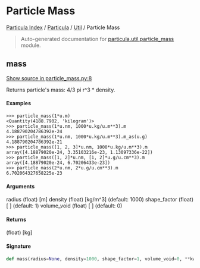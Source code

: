 # Particle Mass

[Particula Index](../../README.md#particula-index) / [Particula](../index.md#particula) / [Util](./index.md#util) / Particle Mass

> Auto-generated documentation for [particula.util.particle_mass](https://github.com/uncscode/particula/blob/main/particula/util/particle_mass.py) module.

## mass

[Show source in particle_mass.py:8](https://github.com/uncscode/particula/blob/main/particula/util/particle_mass.py#L8)

Returns particle's mass: 4/3 pi r^3 * density.

#### Examples

```
>>> particle_mass(1*u.m)
<Quantity(4188.7902, 'kilogram')>
>>> particle_mass(1*u.nm, 1000*u.kg/u.m**3).m
4.188790204786392e-24
>>> particle_mass(1*u.nm, 1000*u.kg/u.m**3).m_as(u.g)
4.188790204786392e-21
>>> particle_mass([1, 2, 3]*u.nm, 1000*u.kg/u.m**3).m
array([4.18879020e-24, 3.35103216e-23, 1.13097336e-22])
>>> particle_mass([1, 2]*u.nm, [1, 2]*u.g/u.cm**3).m
array([4.18879020e-24, 6.70206433e-23])
>>> particle_mass(2*u.nm, 2*u.g/u.cm**3).m
6.702064327658225e-23
```

#### Arguments

radius       (float) [m]
density      (float) [kg/m^3] (default: 1000)
shape_factor (float) [ ]      (default: 1)
volume_void  (float) [ ]      (default: 0)

#### Returns

(float) [kg]

#### Signature

```python
def mass(radius=None, density=1000, shape_factor=1, volume_void=0, **kwargs): ...
```
